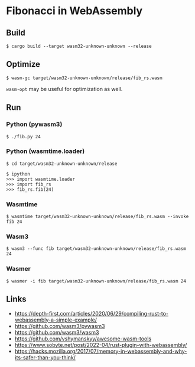 # Fibonacci in WebAssembly

## Build

```
$ cargo build --target wasm32-unknown-unknown --release
```

## Optimize

```
$ wasm-gc target/wasm32-unknown-unknown/release/fib_rs.wasm
```

`wasm-opt` may be useful for optimization as well.

## Run

### Python (pywasm3)

```
$ ./fib.py 24
```

### Python (wasmtime.loader)

```
$ cd target/wasm32-unknown-unknown/release

$ ipython
>>> import wasmtime.loader
>>> import fib_rs
>>> fib_rs.fib(24)
```

### Wasmtime

```
$ wasmtime target/wasm32-unknown-unknown/release/fib_rs.wasm --invoke fib 24 
```

### Wasm3

```
$ wasm3 --func fib target/wasm32-unknown-unknown/release/fib_rs.wasm 24
```

### Wasmer

```
$ wasmer -i fib target/wasm32-unknown-unknown/release/fib_rs.wasm 24
```

## Links

- https://depth-first.com/articles/2020/06/29/compiling-rust-to-webassembly-a-simple-example/
- https://github.com/wasm3/pywasm3
- https://github.com/wasm3/wasm3
- https://github.com/vshymanskyy/awesome-wasm-tools
- https://www.sobyte.net/post/2022-04/rust-plugin-with-webassembly/
- https://hacks.mozilla.org/2017/07/memory-in-webassembly-and-why-its-safer-than-you-think/

